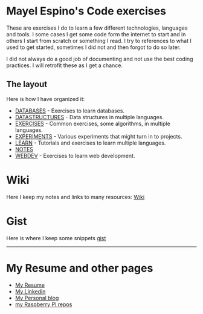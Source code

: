 # Mayel Espino's Code exercises

These are exercises I do to learn a few different technologies, languages and tools. I some cases I get some code form the internet to start and in others I start from scratch or something I read. I try to references to what I used to get started, sometimes I did not and then forgot to do so later. 

I did not always do a good job of documenting and not use the best coding practices. I will retrofit these as I get a chance.

## The layout

Here is how I have organized it:

- [DATABASES](DATABASES/README.md) - Exercises to learn databases.
- [DATASTRUCTURES](DATASTRUCTURES/README.md) - Data structures in multiple languages.
- [EXERCISES](EXERCISES/README.md) - Common exercises, some algorithms, in multiple languages.
- [EXPERIMENTS](EXPERIMENTS/README.md) - Various experiments that might turn in to projects.
- [LEARN](LEARN/README.md) - Tutorials and exercises to learn multiple languages.
- [NOTES](NOTES/README.md)
- [WEBDEV](WEBDEV/README.md) - Exercises to learn web development.

# Wiki

Here I keep my notes and links to many resources: [Wiki](https://github.com/mayelespino/code/wiki)

# Gist
Here is where I keep some snippets [gist](https://gist.github.com/mayelespino)

----

# My Resume and other pages

- [My Resume](http://mayelespino.github.io)
- [My Linkedin]()
- [My Personal blog]()
- [my Raspberry PI repos](https://github.com/mayelespino/raspberry-pi)

